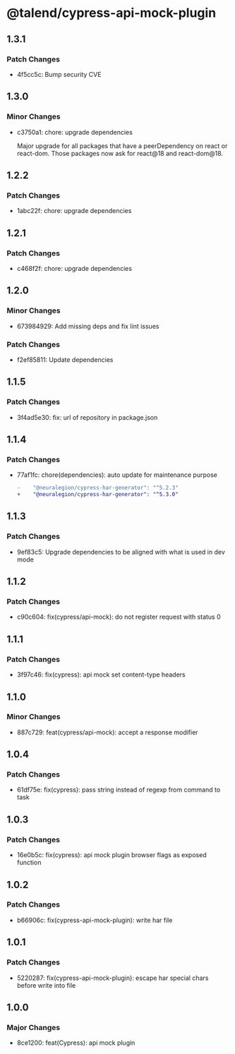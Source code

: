 # @talend/cypress-api-mock-plugin

## 1.3.1

### Patch Changes

- 4f5cc5c: Bump security CVE

## 1.3.0

### Minor Changes

- c3750a1: chore: upgrade dependencies

  Major upgrade for all packages that have a peerDependency on react or react-dom. Those packages now ask for react@18 and react-dom@18.

## 1.2.2

### Patch Changes

- 1abc22f: chore: upgrade dependencies

## 1.2.1

### Patch Changes

- c468f2f: chore: upgrade dependencies

## 1.2.0

### Minor Changes

- 673984929: Add missing deps and fix lint issues

### Patch Changes

- f2ef85811: Update dependencies

## 1.1.5

### Patch Changes

- 3f4ad5e30: fix: url of repository in package.json

## 1.1.4

### Patch Changes

- 77af1fc: chore(dependencies): auto update for maintenance purpose

  ```diff
  -    "@neuralegion/cypress-har-generator": "^5.2.3"
  +    "@neuralegion/cypress-har-generator": "^5.3.0"
  ```

## 1.1.3

### Patch Changes

- 9ef83c5: Upgrade dependencies to be aligned with what is used in dev mode

## 1.1.2

### Patch Changes

- c90c604: fix(cypress/api-mock): do not register request with status 0

## 1.1.1

### Patch Changes

- 3f97c46: fix(cypress): api mock set content-type headers

## 1.1.0

### Minor Changes

- 887c729: feat(cypress/api-mock): accept a response modifier

## 1.0.4

### Patch Changes

- 61df75e: fix(cypress): pass string instead of regexp from command to task

## 1.0.3

### Patch Changes

- 16e0b5c: fix(cypress): api mock plugin browser flags as exposed function

## 1.0.2

### Patch Changes

- b66906c: fix(cypress-api-mock-plugin): write har file

## 1.0.1

### Patch Changes

- 5220287: fix(cypress-api-mock-plugin): escape har special chars before write into file

## 1.0.0

### Major Changes

- 8ce1200: feat(Cypress): api mock plugin
